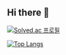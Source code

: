 ## Hi there 👋

[![Solved.ac
프로필](http://mazassumnida.wtf/api/v2/generate_badge?boj={hyeonhoi11})](https://solved.ac/{hyeonhoi11})

[![Top Langs](https://github-readme-stats.vercel.app/api/top-langs/?username=hyeonhoi11&layout=compact)](https://github.com/hyeonhoi11/github-readme-stats)


